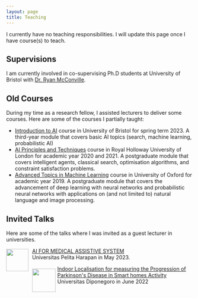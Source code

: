 ```yaml
---
layout: page
title: Teaching
---
```


<p class="message">
  I currently have no teaching responsibilities. I will update this page once I have course(s) to teach.
</p>

## Supervisions

I am currently involved in co-supervising Ph.D students at University of Bristol with [Dr. Ryan McConville](https://ryanmcconville.com/).

## Old Courses

During my time as a research fellow, I assisted lecturers to deliver some courses. Here are some of the courses I partially taught: 

* [Introduction to AI](https://www.bris.ac.uk/unit-programme-catalogue/UnitDetails.jsa?unitCode=EMAT31530) course in University of Bristol for spring term 2023. A third-year module that covers basic AI topics (search, machine learning, probabilistic AI)
* [AI Principles and Techniques](https://rl.talis.com/3/rhul/lists/7961B30E-B48D-6036-98DC-1C5364629DA1.html?lang=en) course in Royal Holloway University of London for academic year 2020 and 2021. A postgraduate module that covers intelligent agents, classical search, optimisation algorithms, and constraint satisfaction problems.
* [Advanced Topics in Machine Learning](https://www.cs.ox.ac.uk/teaching/courses/2019-2020/advml/) course in University of Oxford for academic year 2019. A postgraduate module that covers the advancement of deep learning with neural networks and probabilistic neural networks with applications on (and not limited to) natural language and image processing.

## Invited Talks

Here are some of the talks where I was invited as a guest lecturer in universities.


<img style="float: left; padding: 3px 10px 0px 0px;" src="https://blog-edutore-partner.s3.ap-southeast-1.amazonaws.com/wp-content/uploads/2020/05/02095224/Logo_UPH.gif" width="60" /> [AI FOR MEDICAL ASSISTIVE SYSTEM](https://www.uph.edu/en/event/ai-for-medical-assistive-system/) <br> Universitas Pelita Harapan in May 2023.

<img style="float: left; padding: 8px 5px 0px 0px;" src="https://logosave.com/images/large/9/Universitas-Diponegoro-logo.png" width=63 /> [Indoor Localisation for measuring the Progression of Parkinson's Disease in Smart homes Activity](https://if.fsm.undip.ac.id/en/berita/visiting-professor-indoor-localisation-for-measuring-the-progression-of-parkinsons-disease-in-smart-homes) <br> Universitas Diponegoro in June 2022